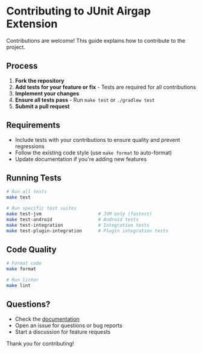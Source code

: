 # Contributing to JUnit Airgap Extension

Contributions are welcome! This guide explains how to contribute to the project.

## Process

1. **Fork the repository**
2. **Add tests for your feature or fix** - Tests are required for all contributions
3. **Implement your changes**
4. **Ensure all tests pass** - Run `make test` or `./gradlew test`
5. **Submit a pull request**

## Requirements

- Include tests with your contributions to ensure quality and prevent regressions
- Follow the existing code style (use `make format` to auto-format)
- Update documentation if you're adding new features

## Running Tests

```bash
# Run all tests
make test

# Run specific test suites
make test-jvm                     # JVM only (fastest)
make test-android                 # Android tests
make test-integration             # Integration tests
make test-plugin-integration      # Plugin integration tests
```

## Code Quality

```bash
# Format code
make format

# Run linter
make lint
```

## Questions?

- Check the [documentation](docs/)
- Open an issue for questions or bug reports
- Start a discussion for feature requests

Thank you for contributing!
